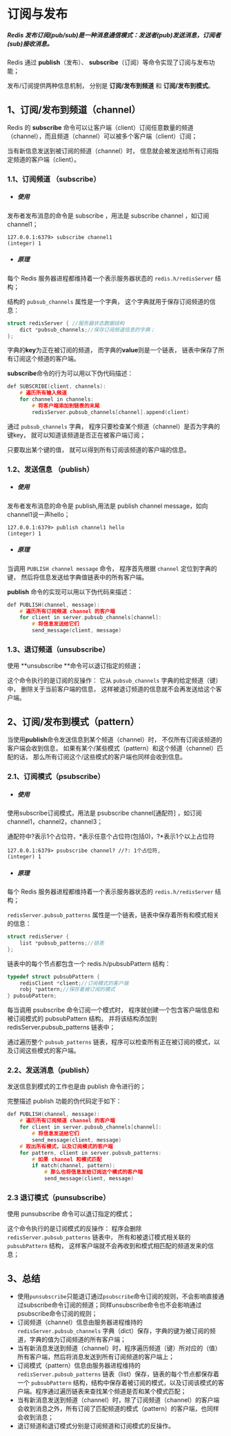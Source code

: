 # 订阅与发布

##### Redis 发布订阅(pub/sub)是一种消息通信模式：发送者(pub)发送消息，订阅者(sub)接收消息。

Redis 通过 **publish**（发布）、 **subscribe**（订阅）等命令实现了订阅与发布功能；

发布/订阅提供两种信息机制， 分别是 **订阅/发布到频道** 和 **订阅/发布到模式**。

## 1、订阅/发布到频道（channel）

Redis 的 **subscribe** 命令可以让客户端（client）订阅任意数量的频道（channel），而且频道（channel）可以被多个客户端（client）订阅；

当有新信息发送到被订阅的频道（channel）时， 信息就会被发送给所有订阅指定频道的客户端（client）。

### 1.1、订阅频道 （subscribe）

* ##### 使用

发布者发布消息的命令是 subscribe ，用法是 subscribe channel ，如订阅 channel1；

```basic
127.0.0.1:6379> subscribe channel1 
(integer) 1
```

* ##### 原理

每个 Redis 服务器进程都维持着一个表示服务器状态的 `redis.h/redisServer` 结构；

结构的 `pubsub_channels` 属性是一个字典， 这个字典就用于保存订阅频道的信息：

```c
struct redisServer { //服务器状态数据结构
    dict *pubsub_channels;//保存订阅频道信息的字典；
};
```

字典的**key**为正在被订阅的频道， 而字典的**value**则是一个链表， 链表中保存了所有订阅这个频道的客户端。

**subscribe**命令的行为可以用以下伪代码描述：

````c
def SUBSCRIBE(client, channels):
    # 遍历所有输入频道
    for channel in channels:
        # 将客户端添加到链表的末尾
        redisServer.pubsub_channels[channel].append(client)
````

通过 `pubsub_channels` 字典， 程序只要检查某个频道（channel）是否为字典的键key， 就可以知道该频道是否正在被客户端订阅；

只要取出某个键的值， 就可以得到所有订阅该频道的客户端的信息。

### 1.2、发送信息 （publish）

* ##### 使用

发布者发布消息的命令是 publish,用法是 publish channel message，如向 channel1说一声hello；

```basic
127.0.0.1:6379> publish channel1 hello
(integer) 1
```

* ##### 原理

当调用 `PUBLISH channel message` 命令， 程序首先根据 `channel` 定位到字典的键， 然后将信息发送给字典值链表中的所有客户端。

**publish** 命令的实现可以用以下伪代码来描述：

```c
def PUBLISH(channel, message):
    # 遍历所有订阅频道 channel 的客户端
    for client in server.pubsub_channels[channel]:
        # 将信息发送给它们
        send_message(client, message)
```

### 1.3、退订频道（unsubscribe）

使用 **unsubscribe **命令可以退订指定的频道；

这个命令执行的是订阅的反操作： 它从 `pubsub_channels` 字典的给定频道（键）中， 删除关于当前客户端的信息， 这样被退订频道的信息就不会再发送给这个客户端。

## 2、订阅/发布到模式（pattern）

当使用**publish**命令发送信息到某个频道（channel）时， 不仅所有订阅该频道的客户端会收到信息， 如果有某个/某些模式（pattern）和这个频道（channel）匹配的话， 那么所有订阅这个/这些模式的客户端也同样会收到信息。

### 2.1、订阅模式（psubscribe）

* ##### 使用

使用subscribe订阅模式，用法是 psubscribe channel[通配符] ，如订阅 channel1，channel2，channel3；

通配符中?表示1个占位符，\*表示任意个占位符(包括0)，?\*表示1个以上占位符

````basic
127.0.0.1:6379> psubscribe channel? //?: 1个占位符,
(integer) 1
````

* ##### 原理

每个 Redis 服务器进程都维持着一个表示服务器状态的 `redis.h/redisServer` 结构；

`redisServer.pubsub_patterns` 属性是一个链表，链表中保存着所有和模式相关的信息：

```c
struct redisServer {
    list *pubsub_patterns;//链表
};
```

链表中的每个节点都包含一个 redis.h/pubsubPattern 结构：

```c
typedef struct pubsubPattern {
    redisClient *client;//订阅模式的客户端
    robj *pattern;//保存着被订阅的模式
} pubsubPattern;
```

每当调用 psubscribe 命令订阅一个模式时， 程序就创建一个包含客户端信息和被订阅模式的 pubsubPattern 结构， 并将该结构添加到 redisServer.pubsub_patterns 链表中；

通过遍历整个 `pubsub_patterns` 链表，程序可以检查所有正在被订阅的模式，以及订阅这些模式的客户端。

### 2.2、发送消息（publish）

发送信息到模式的工作也是由 publish 命令进行的；

完整描述 publish 功能的伪代码定于如下：

```c
def PUBLISH(channel, message):
    # 遍历所有订阅频道 channel 的客户端
    for client in server.pubsub_channels[channel]:
        # 将信息发送给它们
        send_message(client, message)
    # 取出所有模式，以及订阅模式的客户端
    for pattern, client in server.pubsub_patterns:
        # 如果 channel 和模式匹配
        if match(channel, pattern):
            # 那么也将信息发给订阅这个模式的客户端
            send_message(client, message)
```

### 2.3 退订模式（punsubscribe）

使用 punsubscribe 命令可以退订指定的模式；

 这个命令执行的是订阅模式的反操作： 程序会删除 `redisServer.pubsub_patterns` 链表中， 所有和被退订模式相关联的 `pubsubPattern` 结构， 这样客户端就不会再收到和模式相匹配的频道发来的信息；

## 3、总结

* 使用`punsubscribe`只能退订通过`psubscribe`命令订阅的规则，不会影响直接通过subscribe命令订阅的频道；同样unsubscribe命令也不会影响通过psubscribe命令订阅的规则；
* 订阅频道（channel）信息由服务器进程维持的 `redisServer.pubsub_channels` 字典（dict）保存，字典的键为被订阅的频道，字典的值为订阅频道的所有客户端；
* 当有新消息发送到频道（channel）时，程序遍历频道（键）所对应的（值）所有客户端，然后将消息发送到所有订阅频道的客户端上；
* 订阅模式（pattern）信息由服务器进程维持的 `redisServer.pubsub_patterns` 链表（list）保存，链表的每个节点都保存着一个 `pubsubPattern` 结构，结构中保存着被订阅的模式，以及订阅该模式的客户端。程序通过遍历链表来查找某个频道是否和某个模式匹配；
* 当有新消息发送到频道（channel）时，除了订阅频道（channel）的客户端会收到消息之外，所有订阅了匹配频道的模式（pattern）的客户端，也同样会收到消息；
* 退订频道和退订模式分别是订阅频道和订阅模式的反操作。

